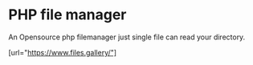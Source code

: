 # PHP file manager

An Opensource php filemanager just single file can read your directory. 

[url="https://www.files.gallery/"]
